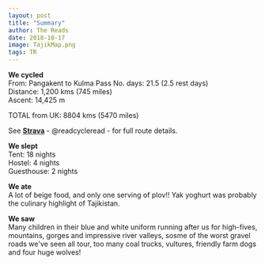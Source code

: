 ```yaml
---
layout: post
title: "Summary"
author: The Reads
date: 2018-10-17
image: TajikMap.png  
tags: TR
---
```


**We cycled**  
From: Pangakent to Kulma Pass 
No. days: 21.5 (2.5 rest days)  
Distance: 1,200 kms (745 miles)  
Ascent: 14,425 m  

TOTAL from UK: 8804 kms (5470 miles)   

See [**Strava**](https://www.strava.com/athletes/readcycleread) - @readcycleread - for full route details.  

**We slept**  
Tent: 18 nights  
Hostel: 4 nights  
Guesthouse: 2 nights  

**We ate**  
A lot of beige food, and only one serving of plov!! Yak yoghurt was probably the culinary highlight of Tajikistan.  

**We saw**  
Many children in their blue and white uniform running after us for high-fives, mountains, gorges and impressive river valleys, sosme of the worst gravel roads we've seen all tour, too many coal trucks, vultures, friendly farm dogs and four huge wolves!  
